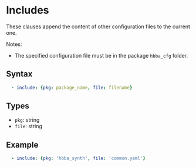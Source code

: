 # Includes
These clauses append the content of other configuration files to the current one.

Notes:
- The specified configuration file must be in the package `hbba_cfg` folder.

## Syntax
```yaml
  - include: {pkg: package_name, file: filename}
```

## Types
- `pkg`: string
- `file`: string

## Example
```yaml
  - include: {pkg: 'hbba_synth', file: 'common.yaml'}
```
